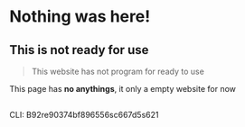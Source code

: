 # Nothing was here!
## This is not ready for use
> This website has not program for ready to use

This page has __no anythings__, it only a empty website for now
## 
  CLI: B92re90374bf896556sc667d5s621
